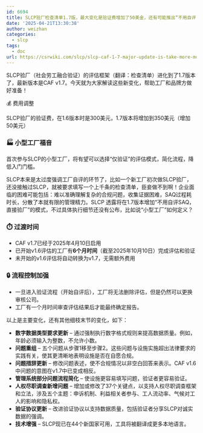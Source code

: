 ```yaml
---
id: 6694
title: SLCP验厂检查清单1.7版，最大变化是验证费增加了50美金，还有可能推出“不用自评，仅验厂”模式
date: '2025-04-21T13:30:38'
author: weizhan
categories:
  - slcp
tags:
  - doc
url: https://csrwiki.com/slcp/slcp-caf-1-7-major-update-is-take-more-money
---
```


SLCP验厂（社会劳工融合验证）的评估框架（翻译：检查清单）进化到了1.7版本了，最新版本是CAF v1.7。今天就为大家解读这些新变化，帮助工厂和品牌方做好准备！

💰 费用调整

SLCP验厂的验证费，在1.6版本时是300美元，1.7版本将增加到350美元（增加50美元）

### 🏭 小型工厂福音

首次参与SLCP的小型工厂，将有望可以选择“仅验证”的评估模式，简化流程，降低入门门槛。

SLCP本来是太过度强调工厂自评的环节了，比如一个新工厂初次做SLCP验厂，还没接触过SLCP，就被要求填写一个上千条的检查清单，臣妾做不到啊！企业面临的困难可能包括：难以准确理解复杂的合规问题，收集证据困难，SAQ过程耗时长，分散了本就有限的管理精力。SLCP 透露将在1.7版本增加“不用自评SAQ，直接验厂”的模式，不过具体执行细节还没有公布，比如说“小型工厂”如何定义？

### ⏱️ 过渡时间

- CAF v1.7已经于2025年4月10日启用
- 已开始v1.6评估的工厂有**6个月时间**（截至2025年10月10日）完成评估和验证
- 未开始的v1.6评估将自动转换为v1.7，无需额外费用

### 🔒 流程控制加强

- 一旦进入验证流程（开始自评后），工厂将无法删除评估，但是仍然可以更换审核公司。
- 工厂有一个月时间审查评估结果后才能最终确定报告。

以上是主要变化，还有其他细枝末节的变化，如下：

- **数字数据类型要求更新** – 通过强制执行数字格式规则来提高数据质量。例如，年龄必须输入为整数，不允许小数。
- **问题重组** – 五个问题从步骤1移至步骤2。这些问题与设施实施超出法律要求的实践有关，使其更清晰地表明设施是否在自愿合规。
- **问题措辞更新** – 修改问题表述，使不合规情况以非空白回答来表示。CAF v1.6中问题的意图在v1.7中已变成相反。
- **管理系统部分问题流程简化** – 使设施更容易填写问题，验证者更容易验证。
- **人权尽职调查新增问题** – 增加或修改了37个关键点，以支持人权尽职调查框架和立法，涉及五个主题：申诉机制、利益相关者参与、工人流动率、气候对工人的影响和隐私权。
- **验证协议更新** – 改进验证协议以支持数据质量，包括验证者分享SLCP对诚实数据的强调。
- **技术增强** – SLCP现已在44个新国家可用，工具将被翻译成更多本地语言。
